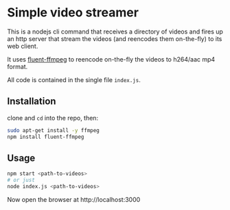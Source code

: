 # Simple video streamer

This is a nodejs cli command that receives a directory of videos and fires up an http server that stream the videos (and reencodes them on-the-fly) to its web client.

It uses [fluent-ffmpeg](https://www.npmjs.com/package/fluent-ffmpeg) to reencode on-the-fly the videos to h264/aac mp4 format.

All code is contained in the single file `index.js`.

## Installation

clone and `cd` into the repo, then:

```bash
sudo apt-get install -y ffmpeg
npm install fluent-ffmpeg
```

## Usage

```bash
npm start <path-to-videos>
# or just
node index.js <path-to-videos>
```

Now open the browser at http://localhost:3000
